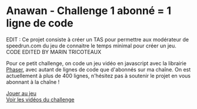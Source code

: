 # Anawan - Challenge 1 abonné = 1 ligne de code

EDIT : Ce projet consiste à créer un TAS pour permettre aux modérateur de speedrun.com du jeu de connaitre le temps minimal pour créer un jeu.
CODE EDITED BY MARIN TRICOTEAUX

Pour ce petit challenge, on code un jeu vidéo en javascript avec la librairie [Phaser](https://phaser.io/), avec autant de lignes de code que d'abonnés sur ma chaîne.
On est actuellement à plus de 400 lignes, n'hésitez pas à soutenir le projet en vous abonnant à la chaîne !

[Jouer au jeu](https://challenge.anawan.io/)  
[Voir les vidéos du challenge](https://www.youtube.com/playlist?list=PL0T4aEkqgMC_AnE9pk49pcR2Go2-Mkjp1)

